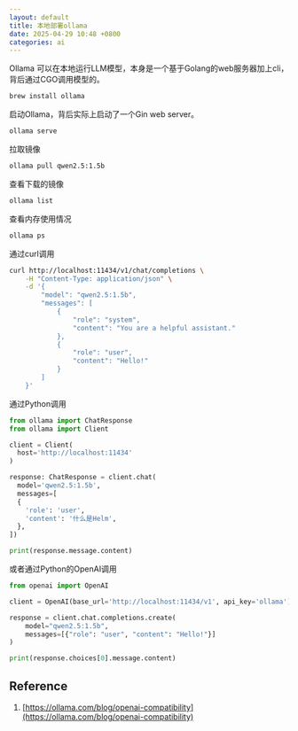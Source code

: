 ```yaml
---
layout: default
title: 本地部署ollama
date: 2025-04-29 10:48 +0800
categories: ai
---
```


Ollama 可以在本地运行LLM模型，本身是一个基于Golang的web服务器加上cli，背后通过CGO调用模型的。


```bash
brew install ollama
```

启动Ollama，背后实际上启动了一个Gin web server。

```bash
ollama serve
```

拉取镜像

```bash
ollama pull qwen2.5:1.5b
```

查看下载的镜像

```bash
ollama list
```

查看内存使用情况

```bash
ollama ps
```

通过curl调用

```bash
curl http://localhost:11434/v1/chat/completions \
    -H "Content-Type: application/json" \
    -d '{
        "model": "qwen2.5:1.5b",
        "messages": [
            {
                "role": "system",
                "content": "You are a helpful assistant."
            },
            {
                "role": "user",
                "content": "Hello!"
            }
        ]
    }'
```


通过Python调用

```python
from ollama import ChatResponse
from ollama import Client

client = Client(
  host='http://localhost:11434'
)

response: ChatResponse = client.chat(
  model='qwen2.5:1.5b',
  messages=[
  {
    'role': 'user',
    'content': '什么是Helm',
  },
])

print(response.message.content)
```

或者通过Python的OpenAI调用

```python
from openai import OpenAI

client = OpenAI(base_url='http://localhost:11434/v1', api_key='ollama')

response = client.chat.completions.create(
    model="qwen2.5:1.5b",
    messages=[{"role": "user", "content": "Hello!"}]
)

print(response.choices[0].message.content)
```

## Reference

1. [https://ollama.com/blog/openai-compatibility](https://ollama.com/blog/openai-compatibility)